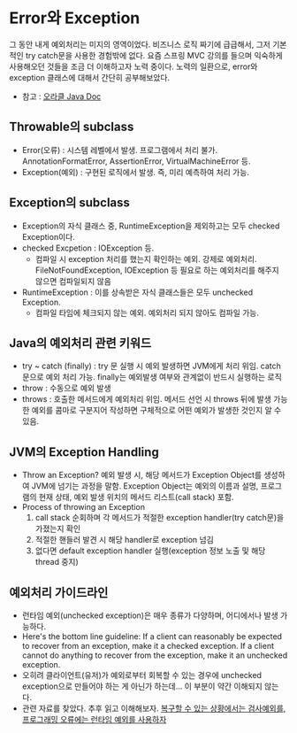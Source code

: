 # Error와 Exception
그 동안 내게 예외처리는 미지의 영역이었다. 비즈니스 로직 짜기에 급급해서, 그저 기본적인 try catch문을 사용한 경험밖에 없다. 요즘 스프링 MVC 강의를 들으며 익숙하게 사용해오던 것들을 조금 더 이해하고자 노력 중이다. 노력의 일환으로, error와 exception 클래스에 대해서 간단히 공부해보았다. 
* 참고 : [오라클 Java Doc](https://docs.oracle.com/javase/tutorial/essential/exceptions/runtime.html)


## Throwable의 subclass
* Error(오류) : 시스템 레벨에서 발생.  프로그램에서 처리 불가. AnnotationFormatError, AssertionError, VirtualMachineError 등.
* Exception(예외) : 구현된 로직에서 발생. 즉, 미리 예측하여 처리 가능. 

## Exception의 subclass
* Exception의 자식 클래스 중, RuntimeException을 제외하고는 모두 checked Exception이다.
* checked Excpetion : IOException 등. 
    * 컴파일 시 exception 처리를 했는지 확인하는 예외. 강제로 예외처리. FileNotFoundException, IOException 등 필요로 하는 예외처리를 해주지 않으면 컴파일되지 않음
* RuntimeException : 이를 상속받은 자식 클래스들은 모두 unchecked Exception. 
    * 컴파일 타임에 체크되지 않는 예외. 예외처리 되지 않아도 컴파일 가능. 


## Java의 예외처리 관련 키워드
* try ~ catch (finally) : try 문 실행 시 예외 발생하면 JVM에게 처리 위임. catch문으로 예외 처리 가능. finally는 예외발생 여부와 관계없이 반드시 실행하는 로직
* throw : 수동으로 예외 발생
* throws : 호출한 메서드에게 예외처리 위임. 메서드 선언 시 throws 뒤에 발생 가능한 예외를 콤마로 구분지어 작성하면 구체적으로 어떤 예외가 발생한 것인지 알 수 있음.

## JVM의 Exception Handling
* Throw an Exception?
    예외 발생 시, 해당 메서드가 Exception Object를 생성하여 JVM에 넘기는 과정을 말함. Exception Object는 예외의 이름과 설명, 프로그램의 현재 상태, 예외 발생 위치의 메서드 리스트(call stack) 포함.
* Process of throwing an Exception
    1) call stack 순회하며 각 메서드가 적절한 exception handler(try catch문)을 가졌는지 확인
    2) 적절한 핸들러 발견 시 해당 handler로 exception 넘김
    3) 없다면 default exception handler 실행(exception 정보 노출 및 해당 thread 중지)

## 예외처리 가이드라인
* 런타임 예외(unchecked exception)은 매우 종류가 다양하며, 어디에서나 발생 가능하다. 
* Here's the bottom line guideline: If a client can reasonably be expected to recover from an exception, make it a checked exception. If a client cannot do anything to recover from the exception, make it an unchecked exception.
* 오히려 클라이언트(유저)가 예외로부터 회복할 수 있는 경우에 unchecked exception으로 만들어야 하는 게 아닌가 하는데... 이 부분이 약간 이해되지 않는다. 
* 관련 자료를 찾았다. 추후 읽고 이해해보자. 
   [복구할 수 있는 상황에서는 검사예외를, 프로그래밍 오류에는 런타임 예외를 사용하자](https://donghyeon.dev/%EC%9D%B4%ED%8E%99%ED%8B%B0%EB%B8%8C%EC%9E%90%EB%B0%94/2021/09/07/%EB%B3%B5%EA%B5%AC%ED%95%A0-%EC%88%98-%EC%9E%88%EB%8A%94-%EC%83%81%ED%99%A9%EC%97%90%EC%84%9C%EB%8A%94-%EA%B2%80%EC%82%AC%EC%98%88%EC%99%B8%EB%A5%BC,-%ED%94%84%EB%A1%9C%EA%B7%B8%EB%9E%98%EB%B0%8D-%EC%98%A4%EB%A5%98%EC%97%90%EB%8A%94-%EB%9F%B0%ED%83%80%EC%9E%84-%EC%98%88%EC%99%B8%EB%A5%BC-%EC%82%AC%EC%9A%A9%ED%95%98%EC%9E%90/)
